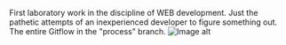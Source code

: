 First laboratory work in the discipline of WEB development. 
Just the pathetic attempts of an inexperienced developer to figure something out.
The entire Gitflow in the "process" branch.
![Image alt]("https://github.com/DanilGefest/WEB/edit/process/src/nu_kakto_tak.png")
